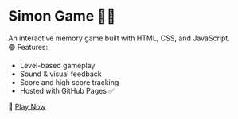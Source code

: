 # Simon Game 🧠🎵

An interactive memory game built with HTML, CSS, and JavaScript.  
🟢 Features:
- Level-based gameplay
- Sound & visual feedback
- Score and high score tracking
- Hosted with GitHub Pages ✅

🔗 [Play Now]([https://your-link-here](https://ruthvika27.github.io/Simon-Game/))
